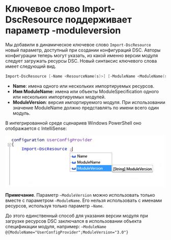 # Ключевое слово Import-DscResource поддерживает параметр -moduleversion

Мы добавили в динамическое ключевое слово `Import-DscResource` новый параметр, доступный при создании конфигураций DSC. Авторы конфигурации теперь могут указать, из какой именно версии модуля следует загружать ресурсы DSC. Новый синтаксис ключевого слова имеет следующий вид.

```powershell
Import-DscResource [-Name <ResourceName(s)>] [-ModuleName <ModuleName(s)>] [-ModuleVersion <ModuleVersion>]
```

* **Name**: имена одного или нескольких импортируемых ресурсов.
* **Имя ModuleName**: имена или объекты ModuleSpecification одного или нескольких импортируемых модулей.
* **ModuleVersion**: версия импортируемого модуля. При использовании значение ModuleName должно представлять по имени всего один модуль. 

В интегрированной среде сценариев Windows PowerShell оно отображается с IntelliSense:

![](../images/Import-DscResource-Modversion.jpg)

**Примечание**. Параметр `–ModuleVersion` можно использовать только вместе с параметром `–ModuleName`. Его нельзя использовать с именами ресурсов, используя только параметр `–Name`.

До этого единственный способ для указания версии модуля при загрузке ресурсов DSC заключался в использовании объекта спецификации модуля, например: `–ModuleName @{ModuleName="UserConfigProvider";ModuleVersion="3.0"}`



<!--HONumber=Aug16_HO3-->


